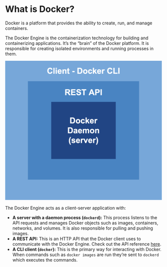 # What is Docker?

Docker is a platform that provides the ability to create, run, and manage containers. 

The Docker Engine is the containerization technology for building and containerizing applications. It’s the “brain” of the Docker platform. It is responsible for creating isolated environments and running processes in them.

![Untitled](diagram-1.png)

The Docker Engine acts as a client-server application with:

- **A server with a daemon process (`dockerd`):** This process listens to the API requests and manages Docker objects such as images, containers, networks, and volumes. It is also responsible for pulling and pushing images.
- **A REST API:** This is an HTTP API that the Docker client uses to communicate with the Docker Engine. Check out the API reference [here](https://docs.docker.com/engine/api/v1.41/#).
- **A CLI client (`docker`):** This is the primary way for interacting with Docker. When commands such as `docker images` are run they’re sent to `dockerd` which executes the commands.